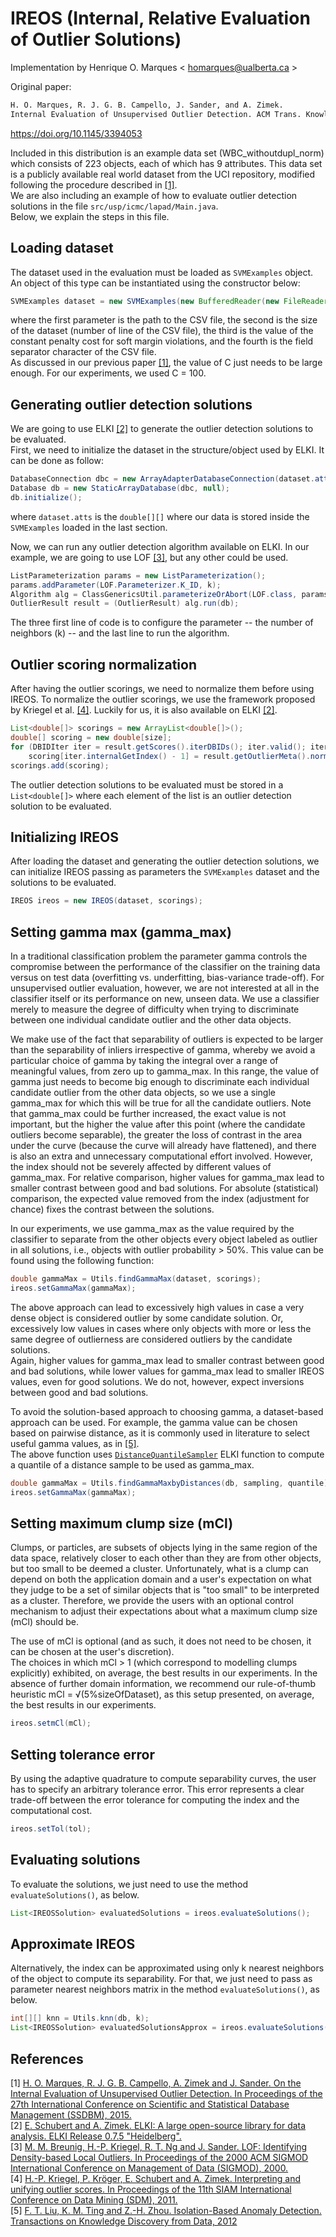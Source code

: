 # IREOS (Internal, Relative Evaluation of Outlier Solutions)

Implementation by Henrique O. Marques < homarques@ualberta.ca >

Original paper:

```latex
H. O. Marques, R. J. G. B. Campello, J. Sander, and A. Zimek.
Internal Evaluation of Unsupervised Outlier Detection. ACM Trans. Knowl. Discov. Data, Vol. 14, No. 4, Article 47, 2020.
```

https://doi.org/10.1145/3394053

Included in this distribution is an example data set (WBC_withoutdupl_norm) which consists of 223 objects, each of which has 9 attributes. This data set is a publicly available real world dataset from the UCI repository, modified following the procedure described in [[1]](#references). <br>
We are also including an example of how to evaluate outlier detection solutions in the file ```src/usp/icmc/lapad/Main.java```. <br>
Below, we explain the steps in this file.

## Loading dataset

The dataset used in the evaluation must be loaded as ```SVMExamples``` object. An object of this type can be instantiated using the constructor below:</br>

```java
SVMExamples dataset = new SVMExamples(new BufferedReader(new FileReader("/path/to/csv")), sizeOfDataset, C, separator);
```
where the first parameter is the path to the CSV file, the second is the size of the dataset (number of line of the CSV file), the third is the value of the constant penalty cost for soft margin violations, and the fourth is the field separator character of the CSV file.<br>
As discussed in our previous paper [[1]](#references), the value of C just needs to be large enough. For our experiments, we used C = 100.

## Generating outlier detection solutions

We are going to use ELKI [[2]](#references) to generate the outlier detection solutions to be evaluated.<br>
First, we need to initialize the dataset in the structure/object used by ELKI. It can be done as follow:<br>
```java
DatabaseConnection dbc = new ArrayAdapterDatabaseConnection(dataset.atts);
Database db = new StaticArrayDatabase(dbc, null);
db.initialize();
```

where ```dataset.atts``` is the ```double[][]``` where our data is stored inside the ```SVMExamples``` loaded in the last section.

Now, we can run any outlier detection algorithm available on ELKI. In our example, we are going to use LOF [[3]](#references), but any other could be used.

```java
ListParameterization params = new ListParameterization();
params.addParameter(LOF.Parameterizer.K_ID, k);
Algorithm alg = ClassGenericsUtil.parameterizeOrAbort(LOF.class, params);
OutlierResult result = (OutlierResult) alg.run(db);
```

The three first line of code is to configure the parameter -- the number of neighbors (k) -- and the last line to run the algorithm.

##  Outlier scoring normalization

After having the outlier scorings, we need to normalize them before using IREOS. To normalize the outlier scorings, we use the framework proposed by Kriegel et al. [[4]](#references). Luckily for us, it is also available on ELKI [[2]](#references).
```java
List<double[]> scorings = new ArrayList<double[]>();
double[] scoring = new double[size];
for (DBIDIter iter = result.getScores().iterDBIDs(); iter.valid(); iter.advance())
    scoring[iter.internalGetIndex() - 1] = result.getOutlierMeta().normalizeScore(result.getScores().doubleValue(iter));
scorings.add(scoring);
 ```
 The outlier detection solutions to be evaluated must be stored in a ```List<double[]>``` where each element of the list is an outlier detection solution to be evaluated.
 
## Initializing IREOS
After loading the dataset and generating the outlier detection solutions, we can initialize IREOS passing as parameters the ```SVMExamples``` dataset and the solutions to be evaluated. 
 ```java
IREOS ireos = new IREOS(dataset, scorings);
```

## Setting gamma max (gamma_max)
In a traditional classification problem the parameter gamma controls the compromise between the performance of the classifier on the training data versus on test data (overfitting vs. underfitting, bias-variance trade-off). For unsupervised outlier evaluation, however, we are not interested at all in the classifier itself or its performance on new, unseen data. We use a classifier merely to measure the degree of difficulty when trying to discriminate between one individual candidate outlier and the other data objects.

We make use of the fact that separability of outliers is expected to be larger than the separability of inliers irrespective of gamma, whereby we avoid a particular choice of gamma by taking the integral over a range of meaningful values, from zero up to gamma_max. In this range, the value of gamma just needs to become big enough to discriminate each individual candidate outlier from the other data objects, so we use a single gamma_max for which this will be true for all the candidate outliers. Note that gamma_max could be further increased, the exact value is not important, but the higher the value after this point (where the candidate outliers become separable), the greater the loss of contrast in the area under the curve (because the curve will already have flattened), and there is also an extra and unnecessary computational effort involved. However, the index should not be severely affected by different values of gamma_max. For relative comparison, higher values for gamma_max lead to smaller contrast between good and bad solutions. For absolute (statistical) comparison, the expected value removed from the index (adjustment for chance) fixes the contrast between the solutions.

In our experiments, we use gamma_max as the value required by the classifier to separate from the other objects every object labeled as outlier in all solutions, i.e., objects with outlier probability > 50%. This value can be found using the following function:

 ```java
double gammaMax = Utils.findGammaMax(dataset, scorings);
ireos.setGammaMax(gammaMax);
```
The above approach can lead to excessively high values in case a very dense object is considered outlier by some candidate solution. Or, excessively low values in cases where only objects with more or less the same degree of outlierness are considered outliers by the candidate solutions. <br>
Again, higher values for gamma_max lead to smaller contrast between good and bad solutions, while lower values for gamma_max lead to smaller IREOS values, even for good solutions. We do not, however, expect inversions between good and bad solutions.

To avoid the solution-based approach to choosing gamma, a dataset-based approach can be used. For example, the gamma value can be chosen based on pairwise distance, as it is commonly used in literature to select useful gamma values, as in [[5]](#references).<br>
The above function uses [```DistanceQuantileSampler```](http://elki.dbs.ifi.lmu.de/releases/release0.7.5/doc/de/lmu/ifi/dbs/elki/algorithm/statistics/DistanceQuantileSampler.html) ELKI function to compute a quantile of a distance sample to be used as gamma_max.

 ```java
double gammaMax = Utils.findGammaMaxbyDistances(db, sampling, quantile);
ireos.setGammaMax(gammaMax);
```
  
## Setting maximum clump size (mCl)
Clumps, or particles, are subsets of objects lying in the same region of the data space, relatively closer to each other than they are from other objects, but too small to be deemed a cluster. Unfortunately, what is a clump can depend on both the application domain and a user's expectation on what they judge to be a set of similar objects that is "too small" to be interpreted as a cluster. Therefore, we provide the users with an optional control mechanism to adjust their expectations about what a maximum clump size (mCl) should be.

The use of mCl is optional (and as such, it does not need to be chosen, it can be chosen at the user's discretion). <br>
The choices in which mCl > 1 (which correspond to modelling clumps explicitly) exhibited, on average, the best results in our experiments. In the absence of further domain information, we recommend our rule-of-thumb heuristic mCl = √(5%sizeOfDataset), as this setup presented, on average, the best results in our experiments.
 ```java
ireos.setmCl(mCl);
```

## Setting tolerance error
By using the adaptive quadrature to compute separability curves, the user has to specify an arbitrary tolerance error. This error represents a clear trade-off between the error tolerance for computing the index and the computational cost.
 ```java
ireos.setTol(tol);
```

## Evaluating solutions
To evaluate the solutions, we just need to use the method ```evaluateSolutions()```, as below.
 ```java
List<IREOSSolution> evaluatedSolutions = ireos.evaluateSolutions();
```

## Approximate IREOS
Alternatively, the index can be approximated using only k nearest neighbors of the object to compute its separability. For that, we just need to pass as parameter nearest neighbors matrix in the method ```evaluateSolutions()```, as below.

 ```java
int[][] knn = Utils.knn(db, k);
List<IREOSSolution> evaluatedSolutionsApprox = ireos.evaluateSolutions(knn);
```

## <a name="references">References</a>
[1] [H. O. Marques, R. J. G. B. Campello, A. Zimek and J. Sander. On the Internal Evaluation of Unsupervised Outlier Detection. In Proceedings of the 27th International Conference on Scientific and Statistical Database Management (SSDBM), 2015.](https://doi.org/10.1145/2791347.2791352)<br>
[2] [E. Schubert and A. Zimek. ELKI: A large open-source library for data analysis. ELKI Release 0.7.5 "Heidelberg".](https://elki-project.github.io/)<br>
[3] [M. M. Breunig, H.-P. Kriegel, R. T. Ng and J. Sander. LOF: Identifying Density-based Local Outliers. In Proceedings of the 2000 ACM SIGMOD International Conference on Management of Data (SIGMOD), 2000.](https://doi.org/10.1145/335191.335388)<br>
[4] [H.-P. Kriegel, P. Kröger, E. Schubert and A. Zimek. Interpreting and unifying outlier scores. In Proceedings of the 11th SIAM International Conference on Data Mining (SDM), 2011.](https://www.dbs.ifi.lmu.de/~zimek/publications/SDM2011/SDM11-outlier-preprint.pdf)<br>
[5] [F. T. Liu, K. M. Ting and Z.-H. Zhou. Isolation-Based Anomaly Detection. Transactions on Knowledge Discovery from Data, 2012](https://doi.org/10.1145/2133360.2133363)<br>
